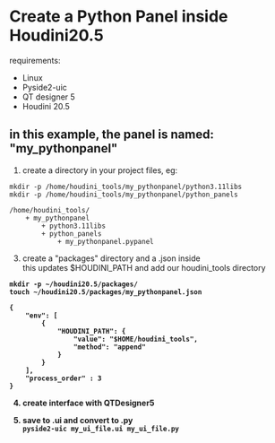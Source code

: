 
# Create a Python Panel inside Houdini20.5

requirements:

- Linux
- Pyside2-uic
- QT designer 5
- Houdini 20.5

## in this example, the panel is named: "my_pythonpanel"

1) create a directory in your project files, eg:<br>
```
mkdir -p /home/houdini_tools/my_pythonpanel/python3.11libs 
mkdir -p /home/houdini_tools/my_pythonpanel/python_panels
```

```
/home/houdini_tools/
    + my_pythonpanel
        + python3.11libs
        + python_panels
            + my_pythonpanel.pypanel
```

3) create a "packages" directory and a .json inside<br>
this updates $HOUDINI_PATH and add our houdini_tools directory<b>

```
mkdir -p ~/houdini20.5/packages/
touch ~/houdini20.5/packages/my_pythonpanel.json
```
```
{
    "env": [
        {
            "HOUDINI_PATH": {
                "value": "$HOME/houdini_tools",
                "method": "append"
            }
        }
    ],
    "process_order" : 3
}
```
4) create interface with QTDesigner5

5) save to .ui and convert to .py<br>
```pyside2-uic my_ui_file.ui my_ui_file.py```




